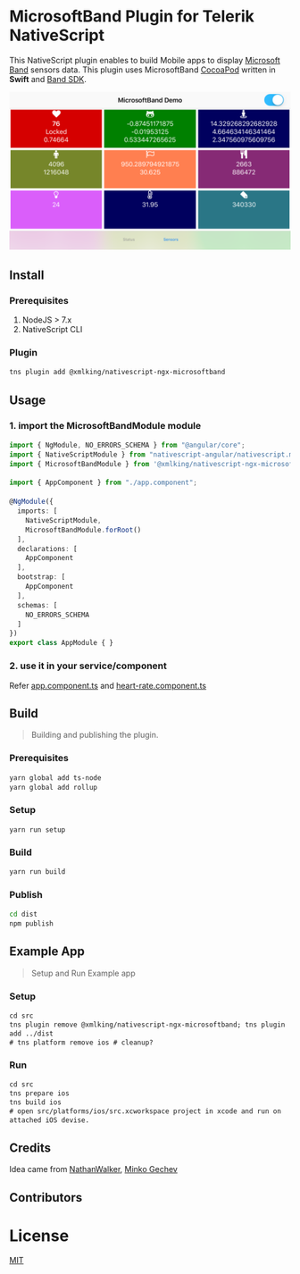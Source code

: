 MicrosoftBand Plugin for Telerik NativeScript
=============================================
This NativeScript plugin enables to build Mobile apps to display [Microsoft Band](https://www.microsoft.com/microsoft-band/en-us) sensors data.
This plugin uses MicrosoftBand [CocoaPod](https://github.com/xmlking/MicrosoftBand) written in **Swift** and [Band SDK](https://developer.microsoftband.com/bandsdk).


![Demo](./screenshots/demo.png)

## Install

### Prerequisites

1. NodeJS > 7.x
2. NativeScript CLI

### Plugin

```sh
tns plugin add @xmlking/nativescript-ngx-microsoftband
```


## Usage

### 1. import the MicrosoftBandModule module

```typescript
import { NgModule, NO_ERRORS_SCHEMA } from "@angular/core";
import { NativeScriptModule } from "nativescript-angular/nativescript.module";
import { MicrosoftBandModule } from '@xmlking/nativescript-ngx-microsoftband';

import { AppComponent } from "./app.component";

@NgModule({
  imports: [
    NativeScriptModule,
    MicrosoftBandModule.forRoot()
  ],
  declarations: [
    AppComponent
  ],
  bootstrap: [
    AppComponent
  ],
  schemas: [
    NO_ERRORS_SCHEMA
  ]
})
export class AppModule { }
```

### 2. use it in your service/component

Refer [app.component.ts](src/app/app.component.ts) and [heart-rate.component.ts](src/app/components/heart-rate.component.ts)


## Build

> Building and publishing the plugin.

### Prerequisites
```bash
yarn global add ts-node
yarn global add rollup
```

### Setup
```
yarn run setup
```

### Build
```bash
yarn run build
```

### Publish
```bash
cd dist
npm publish
```

## Example App

> Setup and Run Example app

### Setup
```
cd src
tns plugin remove @xmlking/nativescript-ngx-microsoftband; tns plugin add ../dist
# tns platform remove ios # cleanup?
```

### Run
```
cd src
tns prepare ios
tns build ios
# open src/platforms/ios/src.xcworkspace project in xcode and run on attached iOS devise.
```

## Credits

Idea came from [NathanWalker](https://github.com/NathanWalker), [Minko Gechev](https://github.com/mgechev)

## Contributors


# License

[MIT](/LICENSE)
